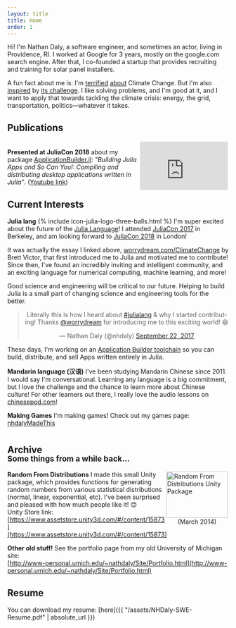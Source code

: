 ```yaml
---
layout: title
title: Home
order: 1
---
```


Hi! I'm Nathan Daly, a software engineer, and sometimes an actor, living in
Providence, RI. I worked at Google for 3 years, mostly on the google.com search
engine. After that, I co-founded a startup that provides recruiting and
training for solar panel installers.

A fun fact about me is: I'm [terrified](https://xkcd.com/1732/)
[about](https://en.wikipedia.org/wiki/IPCC_Fifth_Assessment_Report#Projections)
Climate Change. But I'm also [inspired](http://worrydream.com/ClimateChange) by
[its challenge](http://tnp_encoded_videos.s3.amazonaws.com/web_videos/140927_FONG_FULL_WEB_9100.mp4).
I like solving problems, and I'm good at it, and I want to apply that towards
tackling the climate crisis: energy, the grid, transportation,
politics—whatever it takes.


<div class="seperator"> </div>


## Publications

<div style="float:right; padding:2px;">
<iframe width="200" height="110" src="https://www.youtube.com/embed/kSp6d3qSb3I?start=323" frameborder="0" allow="autoplay; encrypted-media" allowfullscreen></iframe>
</div>

<br>**Presented at JuliaCon 2018** about my package [ApplicationBuilder.jl](https://github.com/NHDaly/ApplicationBuilder.jl): _"Building Julia Apps and So Can You!: Compiling and distributing desktop applications written in Julia"_. ([Youtube link](https://youtu.be/kSp6d3qSb3I?t=5m23s))



## Current Interests
**Julia lang**  {% include icon-julia-logo-three-balls.html %} I'm super excited about the future of the [Julia Language](https://julialang.org)! I attended [JuliaCon 2017](http://juliacon.org/2017/) in Berkeley, and am looking forward to [JuliaCon 2018](http://juliacon.org/2018/) in London!

It was actually the essay I linked above,
[worrydream.com/ClimateChange](http://worrydream.com/ClimateChange) by Brett Victor,
that first introduced me to Julia and motivated me to contribute! Since then,
I've found an incredibly inviting and intelligent community, and an exciting
language for numerical computing, machine learning, and more!

Good science and engineering will be critical to our future. Helping to build
Julia is a small part of changing science and engineering tools for the better.

<blockquote class="twitter-tweet" align="center" width="500" data-lang="en"><p lang="en" dir="ltr">Literally this is how I heard about <a href="https://twitter.com/hashtag/julialang?src=hash&amp;ref_src=twsrc%5Etfw">#julialang</a> &amp; why I started contributing! Thanks <a href="https://twitter.com/worrydream?ref_src=twsrc%5Etfw">@worrydream</a> for introducing me to this exciting world! 😄</p>&mdash; Nathan Daly (@nhdaly) <a href="https://twitter.com/nhdaly/status/911362142569418753?ref_src=twsrc%5Etfw">September 22, 2017</a></blockquote>
<script async src="//platform.twitter.com/widgets.js" charset="utf-8"></script>

These days, I'm working on an [Application Builder toolchain](http://github.com/NHDaly/ApplicationBuilder.jl) so you can build, distribute, and sell Apps written entirely in Julia.

**Mandarin language (汉语)** I've been studying Mandarin Chinese since 2011.
I would say I'm conversational. Learning any language is a big commitment, but I
love the challenge and the chance to learn more about Chinese culture! For other
learners out there, I really love the audio lessons on [chinesepod.com](http://chinesepod.com)!

**Making Games** I'm making games! Check out my games page: [nhdalyMadeThis](/MadeThis.html)




<h2 style="line-height:15pt; padding-top: 10pt;">Archive
<br><small>Some things from a while back...</small></h2>

<div style="float:right; padding:2px;">
<a href="https://assetstore.unity.com/packages/tools/random-from-distributions-statistical-distributions-random-numbe-15873"><img
style="border: none; height: 105px; width: 140px;"
src="https://d2ujflorbtfzji.cloudfront.net/key-image/e8573fe5-66cd-4085-8ccd-b58700f3abfa.jpg"
alt="Random From Distributions Unity Package"></a>
<br><div style="text-align: center;">(March 2014)</div>
</div>

**Random From Distributions**  I made this small Unity package, which
provides functions for generating random numbers from various statistical
distributions (normal, linear, exponential, etc). I've been surprised and
pleased with how much people like it! 😊
<br>Unity Store link: [https://www.assetstore.unity3d.com/#/content/15873](https://www.assetstore.unity3d.com/#/content/15873)

**Other old stuff!** See the portfolio page from my old University of Michigan site:
<br>[http://www-personal.umich.edu/~nathdaly/Site/Portfolio.html](http://www-personal.umich.edu/~nathdaly/Site/Portfolio.html)


## Resume
You can download my resume: [here]({{ "/assets/NHDaly-SWE-Resume.pdf" | absolute_url }})
